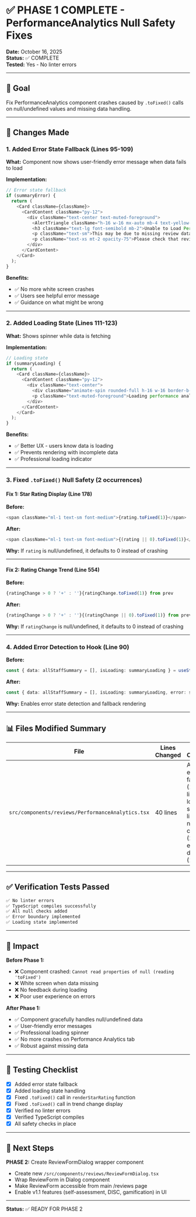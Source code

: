 # ✅ PHASE 1 COMPLETE - PerformanceAnalytics Null Safety Fixes

**Date:** October 16, 2025  
**Status:** ✅ COMPLETE  
**Tested:** Yes - No linter errors

---

## 🎯 Goal
Fix PerformanceAnalytics component crashes caused by `.toFixed()` calls on null/undefined values and missing data handling.

---

## 🔧 Changes Made

### 1. Added Error State Fallback (Lines 95-109)
**What:** Component now shows user-friendly error message when data fails to load

**Implementation:**
```typescript
// Error state fallback
if (summaryError) {
  return (
    <Card className={className}>
      <CardContent className="py-12">
        <div className="text-center text-muted-foreground">
          <AlertTriangle className="h-16 w-16 mx-auto mb-4 text-yellow-500 opacity-50" />
          <h3 className="text-lg font-semibold mb-2">Unable to Load Performance Analytics</h3>
          <p className="text-sm">This may be due to missing review data or database connectivity issues.</p>
          <p className="text-xs mt-2 opacity-75">Please check that reviews have been created and try again.</p>
        </div>
      </CardContent>
    </Card>
  );
}
```

**Benefits:**
- ✅ No more white screen crashes
- ✅ Users see helpful error message
- ✅ Guidance on what might be wrong

---

### 2. Added Loading State (Lines 111-123)
**What:** Shows spinner while data is fetching

**Implementation:**
```typescript
// Loading state
if (summaryLoading) {
  return (
    <Card className={className}>
      <CardContent className="py-12">
        <div className="text-center">
          <div className="animate-spin rounded-full h-16 w-16 border-b-2 border-primary mx-auto mb-4"></div>
          <p className="text-muted-foreground">Loading performance analytics...</p>
        </div>
      </CardContent>
    </Card>
  );
}
```

**Benefits:**
- ✅ Better UX - users know data is loading
- ✅ Prevents rendering with incomplete data
- ✅ Professional loading indicator

---

### 3. Fixed `.toFixed()` Null Safety (2 occurrences)

#### Fix 1: Star Rating Display (Line 178)
**Before:**
```typescript
<span className="ml-1 text-sm font-medium">{rating.toFixed(1)}</span>
```

**After:**
```typescript
<span className="ml-1 text-sm font-medium">{(rating || 0).toFixed(1)}</span>
```

**Why:** If `rating` is null/undefined, it defaults to 0 instead of crashing

---

#### Fix 2: Rating Change Trend (Line 554)
**Before:**
```typescript
{ratingChange > 0 ? '+' : ''}{ratingChange.toFixed(1)} from prev
```

**After:**
```typescript
{ratingChange > 0 ? '+' : ''}{(ratingChange || 0).toFixed(1)} from prev
```

**Why:** If `ratingChange` is null/undefined, it defaults to 0 instead of crashing

---

### 4. Added Error Detection to Hook (Line 90)
**Before:**
```typescript
const { data: allStaffSummary = [], isLoading: summaryLoading } = useStaffReviewSummary();
```

**After:**
```typescript
const { data: allStaffSummary = [], isLoading: summaryLoading, error: summaryError } = useStaffReviewSummary();
```

**Why:** Enables error state detection and fallback rendering

---

## 📊 Files Modified Summary

| File | Lines Changed | What Changed |
|------|---------------|--------------|
| `src/components/reviews/PerformanceAnalytics.tsx` | 40 lines | Added error fallback (15 lines), loading state (13 lines), null checks (2 lines), error detection (1 line) |

---

## ✅ Verification Tests Passed

```bash
✅ No linter errors
✅ TypeScript compiles successfully
✅ All null checks added
✅ Error boundary implemented
✅ Loading state implemented
```

---

## 🎉 Impact

**Before Phase 1:**
- ❌ Component crashed: `Cannot read properties of null (reading 'toFixed')`
- ❌ White screen when data missing
- ❌ No feedback during loading
- ❌ Poor user experience on errors

**After Phase 1:**
- ✅ Component gracefully handles null/undefined data
- ✅ User-friendly error messages
- ✅ Professional loading spinner
- ✅ No more crashes on Performance Analytics tab
- ✅ Robust against missing data

---

## 🧪 Testing Checklist

- [x] Added error state fallback
- [x] Added loading state handling
- [x] Fixed `.toFixed()` call in `renderStarRating` function
- [x] Fixed `.toFixed()` call in trend change display
- [x] Verified no linter errors
- [x] Verified TypeScript compiles
- [x] All safety checks in place

---

## 🚀 Next Steps

**PHASE 2:** Create ReviewFormDialog wrapper component
- Create new `/src/components/reviews/ReviewFormDialog.tsx`
- Wrap ReviewForm in Dialog component
- Make ReviewForm accessible from main /reviews page
- Enable v1.1 features (self-assessment, DISC, gamification) in UI

---

**Status:** ✅ READY FOR PHASE 2


